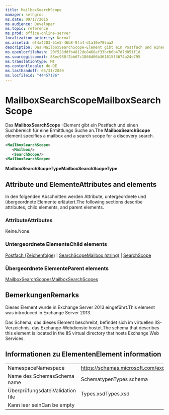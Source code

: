 ```yaml
---
title: MailboxSearchScope
manager: sethgros
ms.date: 09/17/2015
ms.audience: Developer
ms.topic: reference
ms.prod: office-online-server
localization_priority: Normal
ms.assetid: ef4a4203-61e5-46b8-9fa4-d1a10e785aa2
description: Das MailboxSearchScope-Element gibt ein Postfach und einen Suchbereich für eine Ermittlungs Suche an.
ms.openlocfilehash: 20f528ddfb4812de8468af33bcb0b47d7d851f1d
ms.sourcegitcommit: 88ec988f2bb67c1866d06b361615f3674a24e795
ms.translationtype: MT
ms.contentlocale: de-DE
ms.lasthandoff: 05/31/2020
ms.locfileid: "44457186"
---
```

# <a name="mailboxsearchscope"></a><span data-ttu-id="352a2-103">MailboxSearchScope</span><span class="sxs-lookup"><span data-stu-id="352a2-103">MailboxSearchScope</span></span>

<span data-ttu-id="352a2-104">Das **MailboxSearchScope** -Element gibt ein Postfach und einen Suchbereich für eine Ermittlungs Suche an.</span><span class="sxs-lookup"><span data-stu-id="352a2-104">The **MailboxSearchScope** element specifies a mailbox and a search scope for a discovery search.</span></span> 
  
```XML
<MailboxSearchScope>
   <Mailbox/>
   <SearchScope/>
<MailboxSearchScope>
```

<span data-ttu-id="352a2-105">**MailboxSearchScopeType**</span><span class="sxs-lookup"><span data-stu-id="352a2-105">**MailboxSearchScopeType**</span></span>

## <a name="attributes-and-elements"></a><span data-ttu-id="352a2-106">Attribute und Elemente</span><span class="sxs-lookup"><span data-stu-id="352a2-106">Attributes and elements</span></span>

<span data-ttu-id="352a2-107">In den folgenden Abschnitten werden Attribute, untergeordnete und übergeordnete Elemente erläutert.</span><span class="sxs-lookup"><span data-stu-id="352a2-107">The following sections describe attributes, child elements, and parent elements.</span></span>
  
### <a name="attributes"></a><span data-ttu-id="352a2-108">Attribute</span><span class="sxs-lookup"><span data-stu-id="352a2-108">Attributes</span></span>

<span data-ttu-id="352a2-109">Keine.</span><span class="sxs-lookup"><span data-stu-id="352a2-109">None.</span></span>
  
### <a name="child-elements"></a><span data-ttu-id="352a2-110">Untergeordnete Elemente</span><span class="sxs-lookup"><span data-stu-id="352a2-110">Child elements</span></span>

<span data-ttu-id="352a2-111">[Postfach (Zeichenfolge)](mailbox-string.md)  |  [SearchScope](searchscope.md)</span><span class="sxs-lookup"><span data-stu-id="352a2-111">[Mailbox (string)](mailbox-string.md) | [SearchScope](searchscope.md)</span></span>
  
### <a name="parent-elements"></a><span data-ttu-id="352a2-112">Übergeordnete Elemente</span><span class="sxs-lookup"><span data-stu-id="352a2-112">Parent elements</span></span>

[<span data-ttu-id="352a2-113">MailboxSearchScopes</span><span class="sxs-lookup"><span data-stu-id="352a2-113">MailboxSearchScopes</span></span>](mailboxsearchscopes.md)
  
## <a name="remarks"></a><span data-ttu-id="352a2-114">Bemerkungen</span><span class="sxs-lookup"><span data-stu-id="352a2-114">Remarks</span></span>

<span data-ttu-id="352a2-115">Dieses Element wurde in Exchange Server 2013 eingeführt.</span><span class="sxs-lookup"><span data-stu-id="352a2-115">This element was introduced in Exchange Server 2013.</span></span>
  
<span data-ttu-id="352a2-116">Das Schema, das dieses Element beschreibt, befindet sich im virtuellen IIS-Verzeichnis, das Exchange-Webdienste hostet.</span><span class="sxs-lookup"><span data-stu-id="352a2-116">The schema that describes this element is located in the IIS virtual directory that hosts Exchange Web Services.</span></span>
  
## <a name="element-information"></a><span data-ttu-id="352a2-117">Informationen zu Elementen</span><span class="sxs-lookup"><span data-stu-id="352a2-117">Element information</span></span>

|||
|:-----|:-----|
|<span data-ttu-id="352a2-118">Namespace</span><span class="sxs-lookup"><span data-stu-id="352a2-118">Namespace</span></span>  <br/> |https://schemas.microsoft.com/exchange/services/2006/types  <br/> |
|<span data-ttu-id="352a2-119">Name des Schemas</span><span class="sxs-lookup"><span data-stu-id="352a2-119">Schema name</span></span>  <br/> |<span data-ttu-id="352a2-120">Schematypen</span><span class="sxs-lookup"><span data-stu-id="352a2-120">Types schema</span></span>  <br/> |
|<span data-ttu-id="352a2-121">Überprüfungsdatei</span><span class="sxs-lookup"><span data-stu-id="352a2-121">Validation file</span></span>  <br/> |<span data-ttu-id="352a2-122">Types.xsd</span><span class="sxs-lookup"><span data-stu-id="352a2-122">Types.xsd</span></span>  <br/> |
|<span data-ttu-id="352a2-123">Kann leer sein</span><span class="sxs-lookup"><span data-stu-id="352a2-123">Can be empty</span></span>  <br/> ||
   

